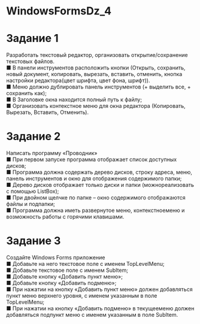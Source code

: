 # WindowsFormsDz_4
<h1>Задание 1</h1>
Разработать текстовый редактор, организовать открытие/сохранение текстовых файлов.<br>
■ В панели инструментов расположить кнопки (Открыть, сохранить, новый документ, копировать, вырезать, вставить,
отменить, кнопка настройки редактора(цвет шрифта, цвет фона, шрифт)).<br>
■ Меню должно дублировать панель инструментов (+ выделить все, + сохранить как);<br>
■ В Заголовке окна находится полный путь к файлу;<br>
■ Организовать контекстное меню для окна редактора (Копировать, Вырезать, Вставить, Отменить).
<h1>Задание 2</h1>
Написать программу «Проводник»<br>
■ При первом запуске программа отображает список доступных дисков;<br>
■ Программа должна содержать дерево дисков, строку адреса, меню, панель инструментов и окно для отображения содержимого папки;<br>
■ Дерево дисков отображает только диски и папки (можнореализовать с помощью ListBox);<br>
■ При двойном щелчке по папке – окно содержимого отображаются файлы и подпапки;<br>
■ Программа должна иметь развернутое меню, контекстноеменю и возможность работы с горячими клавишами.
<h1>Задание 3</h1>
Создайте Windows Forms приложение<br>
■ Добавьте на него текстовое поле с именем TopLevelMenu;<br>
■ Добавьте текстовое поле с именем SubItem;<br>
■ Добавьте кнопку «Добавить пункт меню»;<br>
■ Добавьте кнопку «Добавить подменю»;<br>
■ При нажатии на кнопку «Добавить пункт меню» должен добавляться пункт меню верхнего уровня, с именем указанным в поле TopLevelMenu;<br>
■ При нажатии на кнопку «Добавить подменю» в текущееменю должен добавляться подпункт меню с именем указанным в поле SubItem.
